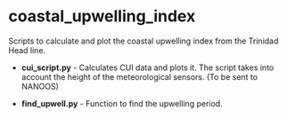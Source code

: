 # coastal_upwelling_index

Scripts to calculate and plot the coastal upwelling index from the Trinidad Head line.

- **cui_script.py** - Calculates CUI data and plots it. The script takes into account the height of the meteorological sensors. (To be sent to NANOOS)

- **find_upwell.py** - Function to find the upwelling period.
